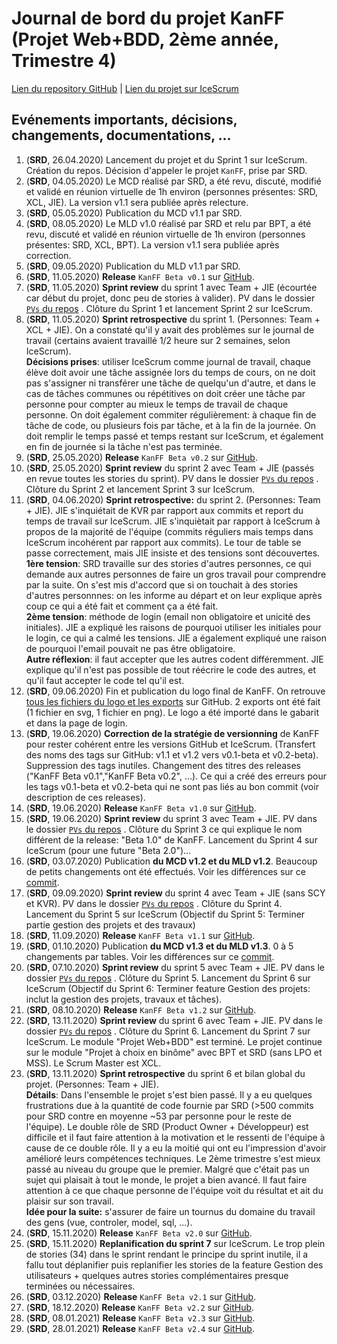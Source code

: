 # Journal de bord du projet KanFF (Projet Web+BDD, 2ème année, Trimestre 4)
[Lien du repository GitHub](https://github.com/samuelroland/KanFF) | [Lien du projet sur IceScrum](https://cloud.icescrum.com/p/PWB2AGDC)

## Evénements importants, décisions, changements, documentations, ...
1. (__SRD__, 26.04.2020) Lancement du projet et du Sprint 1 sur IceScrum. Création du repos. Décision d'appeler le projet `KanFF`, prise par SRD.
1. (__SRD__, 04.05.2020) Le MCD réalisé par SRD, a été revu, discuté, modifié et validé en réunion virtuelle de 1h environ (personnes présentes: SRD, XCL, JIE). La version v1.1 sera publiée après relecture.
1. (__SRD__, 05.05.2020) Publication du MCD v1.1 par SRD.
1. (__SRD__, 08.05.2020) Le MLD v1.0 réalisé par SRD et relu par BPT, a été revu, discuté et validé en réunion virtuelle de 1h environ (personnes présentes: SRD, XCL, BPT). La version v1.1 sera publiée après correction.
1. (__SRD__, 09.05.2020) Publication du MLD v1.1 par SRD.
1. (__SRD__, 11.05.2020) **Release** `KanFF Beta v0.1` sur [GitHub](https://github.com/samuelroland/KanFF/releases/tag/v0.1-beta).
1. (__SRD__, 11.05.2020) **Sprint review** du sprint 1 avec Team + JIE (écourtée car début du projet, donc peu de stories à valider). PV dans le dossier [`PVs` du repos](https://github.com/samuelroland/KanFF/tree/master/PVs) . Clôture du Sprint 1 et lancement Sprint 2 sur IceScrum.
1. (__SRD__, 11.05.2020) **Sprint retrospective** du sprint 1. (Personnes: Team + XCL + JIE). On a constaté qu'il y avait des problèmes sur le journal de travail (certains avaient travaillé 1/2 heure sur 2 semaines, selon IceScrum). <br>**Décisions prises**: utiliser IceScrum comme journal de travail, chaque élève doit avoir une tâche assignée lors du temps de cours, on ne doit pas s'assigner ni transférer une tâche de quelqu'un d'autre, et dans le cas de tâches communes ou répétitives on doit créer une tâche par personne pour compter au mieux le temps de travail de chaque personne. On doit également commiter régulièrement: à chaque fin de tâche de code, ou plusieurs fois par tâche, et à la fin de la journée. On doit remplir le temps passé et temps restant sur IceScrum, et également en fin de journée si la tâche n'est pas terminée.
1. (__SRD__, 25.05.2020) **Release** `KanFF Beta v0.2` sur [GitHub](https://github.com/samuelroland/KanFF/releases/tag/v0.2-beta).
1. (__SRD__, 25.05.2020) **Sprint review** du sprint 2 avec Team + JIE (passés en revue toutes les stories du sprint). PV dans le dossier [`PVs` du repos](https://github.com/samuelroland/KanFF/tree/master/PVs) . Clôture du Sprint 2 et lancement Sprint 3 sur IceScrum.
1. (__SRD__, 04.06.2020) **Sprint retrospective:** du sprint 2. (Personnes: Team + JIE). JIE s'inquiétait de KVR par rapport aux commits et report du temps de travail sur IceScrum. JIE s'inquiètait par rapport à IceScrum à propos de la majorité de l'équipe (commits réguliers mais temps dans IceScrum incohérent par rapport aux commits). Le tour de table se passe correctement, mais JIE insiste et des tensions sont découvertes. <br>**1ère tension**: SRD travaille sur des stories d'autres personnes, ce qui demande aux autres personnes de faire un gros travail pour comprendre par la suite. On s'est mis d'accord que si on touchait à des stories d'autres personnnes: on les informe au départ et on leur explique après coup ce qui a été fait et comment ça a été fait. <br>**2ème tension**: méthode de login (email non obligatoire et unicité des initiales). JIE a expliqué les raisons de pourquoi utiliser les initiales pour le login, ce qui a calmé les tensions. JIE a également expliqué une raison de pourquoi l'email pouvait ne pas être obligatoire.<br>**Autre réflexion**: il faut accepter que les autres codent différemment. JIE explique qu'il n'est pas possible de tout réécrire le code des autres, et qu'il faut accepter le code tel qu'il est.
1. (__SRD__, 09.06.2020) Fin et publication du logo final de KanFF. On retrouve [tous les fichiers du logo et les exports](https://github.com/samuelroland/KanFF/tree/master/ressources/logo) sur GitHub. 2 exports ont été fait (1 fichier en svg, 1 fichier en png). Le logo a été importé dans le gabarit et dans la page de login.
1. (__SRD__, 19.06.2020) **Correction de la stratégie de versionning** de KanFF pour rester cohérent entre les versions GitHub et IceScrum. (Transfert des noms des tags sur GitHub: v1.1 et v1.2 vers v0.1-beta et v0.2-beta).  Suppression des tags inutiles. Changement des titres des releases ("KanFF Beta v0.1","KanFF Beta v0.2", ...). Ce qui a créé des erreurs pour les tags v0.1-beta et v0.2-beta qui ne sont pas liés au bon commit (voir description de ces releases).
1. (__SRD__, 19.06.2020) **Release** `KanFF Beta v1.0` sur [GitHub](https://github.com/samuelroland/KanFF/releases/tag/v1.0-beta).
1. (__SRD__, 19.06.2020) **Sprint review** du sprint 3 avec Team + JIE. PV dans le dossier [`PVs` du repos](https://github.com/samuelroland/KanFF/tree/master/PVs) . Clôture du Sprint 3 ce qui explique le nom différent de la release: "Beta 1.0" de KanFF. Lancement du Sprint 4 sur IceScrum (pour une future "Beta 2.0")...
1. (__SRD__, 03.07.2020) Publication **du MCD v1.2 et du MLD v1.2**. Beaucoup de petits changements ont été effectués. Voir les différences sur ce [commit](https://github.com/samuelroland/KanFF/commit/9c2750af553e89d78b1328bef933f551531caa8a?short_path=746d79f#diff-746d79f94c149821d5da23f7da15e358).
1. (__SRD__, 09.09.2020) **Sprint review** du sprint 4 avec Team + JIE (sans SCY et KVR). PV dans le dossier [`PVs` du repos](https://github.com/samuelroland/KanFF/tree/master/PVs) . Clôture du Sprint 4. Lancement du Sprint 5 sur IceScrum (Objectif du Sprint 5: Terminer partie gestion des projets et des travaux)
1. (__SRD__, 11.09.2020) **Release** `KanFF Beta v1.1` sur [GitHub](https://github.com/samuelroland/KanFF/releases/tag/v1.1-beta).
1. (__SRD__, 01.10.2020) Publication **du MCD v1.3 et du MLD v1.3**. 0 à 5 changements par tables. Voir les différences sur ce [commit](https://github.com/samuelroland/KanFF/commit/3d2befef6149d7191587f3333d420790514ea9fe?short_path=1ac66ef#diff-1ac66ef7010fbb602c6cc4d4b8f10d96).
1. (__SRD__, 07.10.2020) **Sprint review** du sprint 5 avec Team + JIE. PV dans le dossier [`PVs` du repos](https://github.com/samuelroland/KanFF/tree/master/PVs) . Clôture du Sprint 5. Lancement du Sprint 6 sur IceScrum (Objectif du Sprint 6: Terminer feature Gestion des projets: inclut la gestion des projets, travaux et tâches).
1. (__SRD__, 08.10.2020) **Release** `KanFF Beta v1.2` sur [GitHub](https://github.com/samuelroland/KanFF/releases/tag/v1.2-beta).
1. (__SRD__, 13.11.2020) **Sprint review** du sprint 6 avec Team + JIE. PV dans le dossier [`PVs` du repos](https://github.com/samuelroland/KanFF/tree/master/PVs) . Clôture du Sprint 6. Lancement du Sprint 7 sur IceScrum. Le module "Projet Web+BDD" est terminé. Le projet continue sur le module "Projet à choix en binôme" avec BPT et SRD (sans LPO et MSS). Le Scrum Master est XCL.
1. (__SRD__, 13.11.2020) **Sprint retrospective** du sprint 6 et bilan global du projet. (Personnes: Team + JIE).  
**Détails**: Dans l'ensemble le projet s'est bien passé. Il y a eu quelques frustrations due à la quantité de code fournie par SRD (>500 commits pour SRD contre en moyenne ~53 par personne pour le reste de l'équipe). Le double rôle de SRD (Product Owner + Développeur) est difficile et il faut faire attention à la motivation et le ressenti de l'équipe à cause de ce double rôle. Il y a eu la moitié qui ont eu l'impression d'avoir amélioré leurs compétences techniques. Le 2ème trimestre s'est mieux passé au niveau du groupe que le premier. Malgré que c'était pas un sujet qui plaisait à tout le monde, le projet a bien avancé. Il faut faire attention à ce que chaque personne de l'équipe voit du résultat et ait du plaisir sur son travail.  
**Idée pour la suite:** s'assurer de faire un tournus du domaine du travail des gens (vue, controler, model, sql, ...).
1. (__SRD__, 15.11.2020) **Release** `KanFF Beta v2.0` sur [GitHub](https://github.com/samuelroland/KanFF/releases/tag/v2.0-beta).
1. (__SRD__, 15.11.2020) **Replanification du sprint 7** sur IceScrum. Le trop plein de stories (34) dans le sprint rendant le principe du sprint inutile, il a fallu tout déplanifier puis replanifier les stories de la feature Gestion des utilisateurs + quelques autres stories complémentaires presque terminées ou nécessaires.
1. (__SRD__, 03.12.2020) **Release** `KanFF Beta v2.1` sur [GitHub](https://github.com/samuelroland/KanFF/releases/tag/v2.1-beta).
1. (__SRD__, 18.12.2020) **Release** `KanFF Beta v2.2` sur [GitHub](https://github.com/samuelroland/KanFF/releases/tag/v2.2-beta).
1. (__SRD__, 08.01.2021) **Release** `KanFF Beta v2.3` sur [GitHub](https://github.com/samuelroland/KanFF/releases/tag/v2.3-beta).
1. (__SRD__, 28.01.2021) **Release** `KanFF Beta v2.4` sur [GitHub](https://github.com/samuelroland/KanFF/releases/tag/v2.4-beta).
